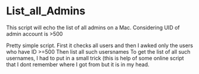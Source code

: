 # List_all_Admins
This script will echo the list of all admins on a Mac. Considering UID of admin account is >500

Pretty simple script. 
First it checks all users and then I awked only the users who have ID >=500
Then list all such usersnames
To get the list of all such usernames, I had to put in a small trick (this is help of some online script that I dont remember where I got from but it is in my head.

